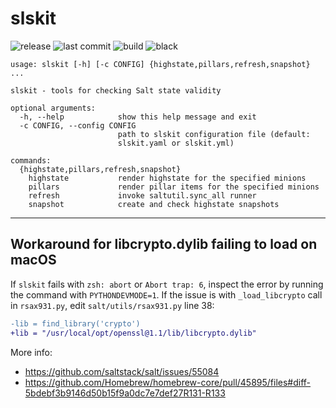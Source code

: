 # slskit

![release](https://img.shields.io/github/release/gediminasz/slskit.svg)
![last commit](https://img.shields.io/github/last-commit/gediminasz/slskit.svg)
![build](https://github.com/gediminasz/slskit/workflows/CI/badge.svg?branch=master)
![black](https://img.shields.io/badge/code%20style-black-000000.svg)

```
usage: slskit [-h] [-c CONFIG] {highstate,pillars,refresh,snapshot} ...

slskit - tools for checking Salt state validity

optional arguments:
  -h, --help            show this help message and exit
  -c CONFIG, --config CONFIG
                        path to slskit configuration file (default:
                        slskit.yaml or slskit.yml)

commands:
  {highstate,pillars,refresh,snapshot}
    highstate           render highstate for the specified minions
    pillars             render pillar items for the specified minions
    refresh             invoke saltutil.sync_all runner
    snapshot            create and check highstate snapshots
```

---

## Workaround for libcrypto.dylib failing to load on macOS

If `slskit` fails with `zsh: abort` or `Abort trap: 6`, inspect the error by running the command with `PYTHONDEVMODE=1`. If the issue is with `_load_libcrypto` call in `rsax931.py`, edit `salt/utils/rsax931.py` line 38:

```diff
-lib = find_library('crypto')
+lib = "/usr/local/opt/openssl@1.1/lib/libcrypto.dylib"
```

More info:

- https://github.com/saltstack/salt/issues/55084
- https://github.com/Homebrew/homebrew-core/pull/45895/files#diff-5bdebf3b9146d50b15f9a0dc7e7def27R131-R133
